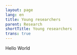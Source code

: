```yaml
---
layout: page
lang: en
title: Young researchers
parent: Research
shortTitle: Young researchers
trans: true
---
```

Hello World